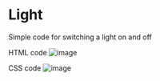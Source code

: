 # Light
Simple code for switching a light on and off

HTML code
![image](https://github.com/ArthurFariaa/Light/assets/130802556/9c62c19e-3762-4730-9ff2-92cbd6ab00c2)



CSS code
![image](https://github.com/ArthurFariaa/Light/assets/130802556/be076475-0f9d-4b84-8483-62e46100fb7c)


